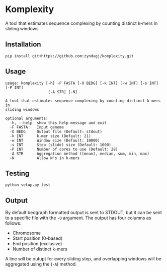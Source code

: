 # Komplexity

A tool that estimates sequence complexing by counting distinct k-mers in sliding windows

## Installation

```
pip install git+https://github.com:zyndagj/komplexity.git
```

## Usage

```
usage: komplexity [-h] -F FASTA [-O BEDG] [-k INT] [-w INT] [-s INT] [-P INT]
                   [-A STR] [-N]

A tool that estimates sequence complexing by counting distinct k-mers in
sliding windows

optional arguments:
  -h, --help  show this help message and exit
  -F FASTA    Input genome
  -O BEDG     Output file (Default: stdout)
  -k INT      k-mer size (Default: 21)
  -w INT      Window size (Default: 10000)
  -s INT      Step (slide) size (Default: 1000)
  -P INT      Number of cores to use (Default: 28)
  -A STR      Aggregation method ([mean], median, sum, min, max)
  -N          Allow N's in k-mers
```

## Testing

```
python setup.py test
```

## Output

By default bedgraph formatted output is sent to STDOUT, but it can be sent to a specific file with the `-O` argument. The output has four columns as follows:

- Chromosome
- Start position (0-based)
- End position (exclusive)
- Number of distinct k-mers

A line will be outupt for every sliding step, and overlapping windows will be aggregated using the (`-A`) method.
